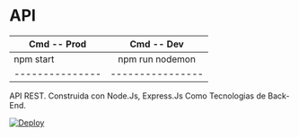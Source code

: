 
# API 

| Cmd -- Prod   | Cmd -- Dev     | 
| ------------- |:--------------:| 
| npm start     | npm run nodemon| 
|---------------|----------------|

API REST. Construida con Node.Js, Express.Js Como Tecnologias de Back-End. 

[![Deploy](https://www.herokucdn.com/deploy/button.png)](https://heroku.com/deploy?template=https://github.com/p-jacobo2012240/API)
